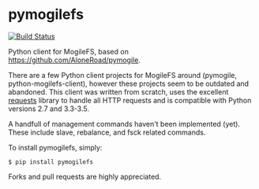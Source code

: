 pymogilefs
==========

[![Build Status](https://travis-ci.org/bwind/pymogilefs.svg?branch=master)](https://travis-ci.org/bwind/pymogilefs)

Python client for MogileFS, based on https://github.com/AloneRoad/pymogile.

There are a few Python client projects for MogileFS around (pymogile,
python-mogilefs-client), however these projects seem to be outdated and
abandoned. This client was written from scratch, uses the excellent
[requests](https://github.com/kennethreitz/requests) library to handle all HTTP
requests and is compatible with Python versions 2.7 and 3.3-3.5.

A handfull of management commands haven't been implemented (yet). These include
slave, rebalance, and fsck related commands.

To install pymogilefs, simply:

    $ pip install pymogilefs

Forks and pull requests are highly appreciated.
